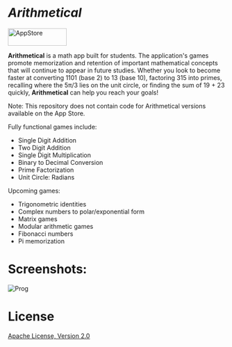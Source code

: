 # *Arithmetical*

[<img src="https://cloud.githubusercontent.com/assets/219689/5575342/963e0ee8-9013-11e4-8091-7ece67d64729.png" width="135" height="40" alt="AppStore"/>](https://itunes.apple.com/us/app/arithmetical/id1200140051?ls=1&mt=8)

**Arithmetical** is a math app built for students. The application's games promote memorization and retention of important mathematical concepts that will continue to appear in future studies. Whether you look to become faster at converting 1101 (base 2) to 13 (base 10), factoring 315 into primes, recalling where the 5π/3 lies on the unit circle, or finding the sum of 19 + 23 quickly, **Arithmetical** can help you reach your goals! 

Note: This repository does not contain code for Arithmetical versions available on the App Store.

Fully functional games include:

- Single Digit Addition
- Two Digit Addition
- Single Digit Multiplication
- Binary to Decimal Conversion
- Prime Factorization
- Unit Circle: Radians

Upcoming games:

- Trigonometric identities
- Complex numbers to polar/exponential form
- Matrix games
- Modular arithmetic games
- Fibonacci numbers
- Pi memorization 

# Screenshots:
![Prog](http://i.imgur.com/DCwcI1R.png)

# License
[Apache License, Version 2.0](https://github.com/psandovalsegura/arithmetical/blob/master/LICENSE)
